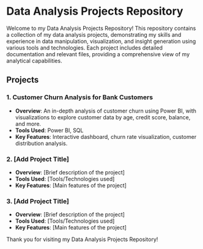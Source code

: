 # Data Analysis Projects Repository

Welcome to my Data Analysis Projects Repository! This repository contains a collection of my data analysis projects, demonstrating my skills and experience in data manipulation, visualization, and insight generation using various tools and technologies. Each project includes detailed documentation and relevant files, providing a comprehensive view of my analytical capabilities.

## Projects

### 1. Customer Churn Analysis for Bank Customers
- **Overview**: An in-depth analysis of customer churn using Power BI, with visualizations to explore customer data by age, credit score, balance, and more.
- **Tools Used**: Power BI, SQL
- **Key Features**: Interactive dashboard, churn rate visualization, customer distribution analysis.

### 2. [Add Project Title]
- **Overview**: [Brief description of the project]
- **Tools Used**: [Tools/Technologies used]
- **Key Features**: [Main features of the project]

### 3. [Add Project Title]
- **Overview**: [Brief description of the project]
- **Tools Used**: [Tools/Technologies used]
- **Key Features**: [Main features of the project]


Thank you for visiting my Data Analysis Projects Repository! 
